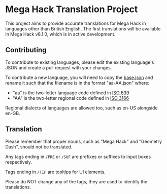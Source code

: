 # Mega Hack Translation Project

This project aims to provide accurate translations for Mega Hack in languages other than British English. The first translations will be available in Mega Hack v8.1.0, which is in active development.

## Contributing

To contribute to existing languages, please edit the existing language's JSON and create a pull request with your changes.

To contribute a new language, you will need to copy the [base.json](/langs/base.json) and rename it such that the filename is in the format "aa-AA.json" where:
- "aa" is the two-letter language code defined in [ISO 639](https://en.wikipedia.org/wiki/List_of_ISO_639_language_codes)
- "AA" is the two-letter regional code defined in [ISO 3166](https://en.wikipedia.org/wiki/List_of_ISO_3166_country_codes)

Regional dialects of languages are allowed too, such as en-US alongside en-GB.

## Translation

Please remember that proper nouns, such as "Mega Hack" and "Geometry Dash", should not be translated.

Any tags ending in `/PRE` or `/SUF` are prefixes or suffixes to input boxes respectively.

Tags ending in `/TIP` are tooltips for UI elements.

Please do NOT change any of the tags, they are used to identify the translations.